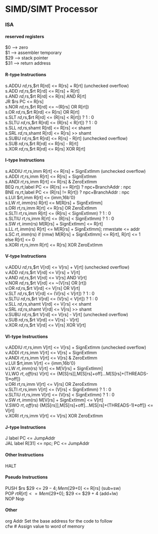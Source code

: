# SIMD/SIMT Processor


### ISA

#### reserved registers

$0  --> zero  
$1  --> assembler temporary  
$29 --> stack pointer  
$31 --> return address  

#### R-type Instructions

s.ADDU	$rd,$rs,$rt   	R[rd] <= R[rs] + R[rt] (unchecked overflow)  
s.ADD	$rd,$rs,$rt   	R[rd] <= R[rs] + R[rt]  
s.AND   $rd,$rs,$rt   	R[rd] <= R[rs] AND R[rt]  
JR     	$rs		PC <= R[rs]   
s.NOR   $rd,$rs,$rt   	R[rd] <= ~(R[rs] OR R[rt])  
s.OR    $rd,$rs,$rt   	R[rd] <= R[rs] OR R[rt]  
s.SLT   $rd,$rs,$rt   	R[rd] <= (R[rs] < R[rt]) ? 1 : 0  
s.SLTU  $rd,$rs,$rt   	R[rd] <= (R[rs] < R[rt]) ? 1 : 0  
s.SLL   $rd,$rs,shamt 	R[rd] <= R[rs] << shamt  
s.SRL   $rd,$rs,shamt 	R[rd] <= R[rs] >> shamt  
s.SUBU 	$rd,$rs,$rt   	R[rd] <= R[rs] - R[rt] (unchecked overflow)  
s.SUB  	$rd,$rs,$rt   	R[rd] <= R[rs] - R[rt]  
s.XOR   $rd,$rs,$rt   	R[rd] <= R[rs] XOR R[rt]  

#### I-type Instructions

s.ADDIU  $rt,$rs,imm   	R[rt] <= R[rs] + SignExtImm (unchecked overflow)  
s.ADDI   $rt,$rs,imm   	R[rt] <= R[rs] + SignExtImm  
s.ANDI   $rt,$rs,imm  	R[rt] <= R[rs] & ZeroExtImm  
BEQ    	 $rs,$rt,label 	PC <= (R[rs] == R[rt]) ? npc+BranchAddr : npc  
BNE    	 $rs,$rt,label 	PC <= (R[rs] != R[rt]) ? npc+BranchAddr : npc  
s.LUI    $rt,imm       	R[rt] <= {imm,16b'0}  
s.LW     $rt,imm($rs)  	R[rt] <= M[R[rs] + SignExtImm]  
s.ORI    $rt,$rs,imm   	R[rt] <= R[rs] OR ZeroExtImm  
s.SLTI   $rt,$rs,imm   	R[rt] <= (R[rs] < SignExtImm) ? 1 : 0  
s.SLTIU  $rt,$rs,imm   	R[rt] <= (R[rs] < SignExtImm) ? 1 : 0  
s.SW     $rt,imm($rs)  	M[R[rs] + SignExtImm] <= R[rt]  
s.LL     $rt,imm($rs)  	R[rt] <= M[R[rs] + SignExtImm]; rmwstate <= addr  
s.SC     $rt,imm($rs)  	if (rmw) M[R[rs] + SignExtImm] <= R[rt], 
			   	R[rt] <= 1   
			else 
				R[rt] <= 0  
s.XORI   $rt,$rs,imm   	R[rt] <= R[rs] XOR ZeroExtImm  

#### V-type Instructions

v.ADDU		$rd,$rs,$rt   	V[rd] <= V[rs] + V[rt] (unchecked overflow)  
v.ADD    	$rd,$rs,$rt   	V[rd] <= V[rs] + V[rt]   
v.AND    	$rd,$rs,$rt   	V[rd] <= V[rs] AND V[rt]  
v.NOR    	$rd,$rs,$rt   	V[rd] <= ~(V[rs] OR [rt])  
v.OR     	$rd,$rs,$rt   	V[rd] <= V[rs] OR V[rt]  
v.SLT    	$rd,$rs,$rt   	V[rd] <= (V[rs] < V[rt]) ? 1 : 0   
v.SLTU   	$rd,$rs,$rt   	V[rd] <= (V[rs] < V[rt]) ? 1 : 0  
v.SLL    	$rd,$rs,shamt 	V[rd] <= V[rs] << shamt  
v.SRL    	$rd,$rs,shamt 	V[rd] <= V[rs] >> shamt  
v.SUBU 		$rd,$rs,$rt   	V[rd] <= V[rs] - V[rt] (unchecked overflow)  
v.SUB  		$rd,$rs,$rt   	V[rd] <= V[rs] - V[rt]  
v.XOR    	$rd,$rs,$rt   	V[rd] <= V[rs] XOR V[rt]  

#### VI-type Instructions

v.ADDIU  	$rt,$rs,imm   	V[rt] <= V[rs] + SignExtImm (unchecked overflow)  
v.ADDI   	$rt,$rs,imm   	V[rt] <= V[rs] + SignExtImm  
v.ANDI  	$rt,$rs,imm  	V[rt] <= V[rs] & ZeroExtImm  
v.LUI    	$rt,imm       	V[rt] <= {imm,16b'0}  
v.LW     	$rt,imm($rs)  	V[rt] <= M[V[rs] + SignExtImm]  
V.LWO		$rt,off($rs)    V[rt] <= {M[S[rs]],M[S[rs]+off]...M[S[rs]+(THREADS-1)*off]}  
v.ORI    	$rt,$rs,imm   	V[rt] <= V[rs] OR ZeroExtImm  
v.SLTI   	$rt,$rs,imm   	V[rt] <= (V[rs] < SignExtImm) ? 1 : 0  
v.SLTIU 	$rt,$rs,imm   	V[rt] <= (V[rs] < SignExtImm) ? 1 : 0  
v.SW     	$rt,imm($rs)  	M[V[rs] + SignExtImm] <= V[rt]  
V.SWO		$rt,off($rs)    {M[S[rs]],M[S[rs]+off]...M[S[rs]+(THREADS-1)*off]} <= V[rt]  
v.XORI   	$rt,$rs,imm   	V[rt] <= V[rs] XOR ZeroExtImm  

#### J-type Instructions

J      	label         PC <= JumpAddr  
JAL    	label         R[31] <= npc; PC <= JumpAddr  

#### Other Instructions

HALT  

#### Pseudo Instructions

PUSH  	$rs          $29 <= $29 - 4; Mem[$29+0] <= R[rs] (sub+sw)  
POP   	$rt          R[rt] <= Mem[$29+0]; $29 <= $29 + 4 (add+lw)  
NOP                  Nop  

#### Other 

org  Addr         	Set the base address for the code to follow   
cfw  #            	Assign value to word of memory  
